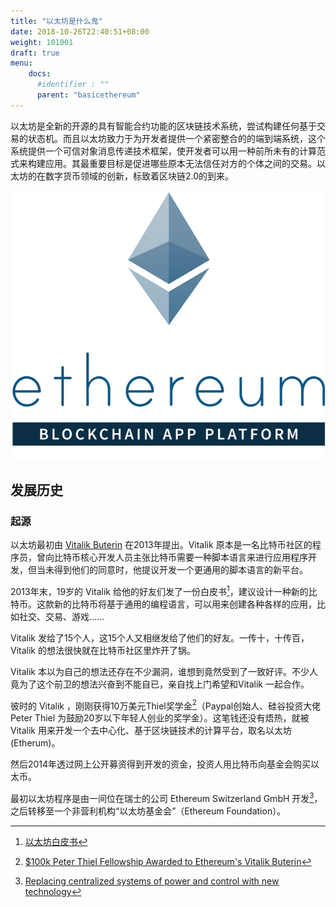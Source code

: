 ```yaml
---
title: "以太坊是什么鬼"
date: 2018-10-26T22:40:51+08:00
weight: 101001
draft: true
menu:
    docs:
      #identifier : ""
      parent: "basicethereum"
---
```


以太坊是全新的开源的具有智能合约功能的区块链技术系统，尝试构建任何基于交易的状态机。而且以太坊致力于为开发者提供一个紧密整合的的端到端系统，这个系统提供一个可信对象消息传递技术框架，使开发者可以用一种前所未有的计算范式来构建应用。其最重要目标是促进哪些原本无法信任对方的个体之间的交易。以太坊的在数字货币领域的创新，标致着区块链2.0的到来。

![以太坊](/images/content/ethereum-home.png)

## 发展历史
### 起源

以太坊最初由 [Vitalik Buterin](./) 在2013年提出。Vitalik 原本是一名比特币社区的程序员，曾向比特币核心开发人员主张比特币需要一种脚本语言来进行应用程序开发，但当未得到他们的同意时，他提议开发一个更通用的脚本语言的新平台。 

2013年末，19岁的 Vitalik 给他的好友们发了一份白皮书[^1]，建议设计一种新的比特币。这款新的比特币将基于通用的编程语言，可以用来创建各种各样的应用，比如社交、交易、游戏……

Vitalik 发给了15个人，这15个人又相继发给了他们的好友。一传十，十传百，Vitalik 的想法很快就在比特币社区里炸开了锅。

Vitalik 本以为自己的想法还存在不少漏洞，谁想到竟然受到了一致好评。不少人竟为了这个前卫的想法兴奋到不能自已，亲自找上门希望和Vitalik 一起合作。

彼时的 Vitalik ，刚刚获得10万美元Thiel奖学金[^3]（Paypal创始人、硅谷投资大佬 Peter Thiel 为鼓励20岁以下年轻人创业的奖学金）。这笔钱还没有焐热，就被 Vitalik 用来开发一个去中心化、基于区块链技术的计算平台，取名以太坊(Etherum)。

然后2014年透过网上公开募资得到开发的资金，投资人用比特币向基金会购买以太币。

最初以太坊程序是由一间位在瑞士的公司 Ethereum Switzerland GmbH 开发[^2]，之后转移至一个非营利机构“以太坊基金会”（Ethereum Foundation）。
 


[^1]: [以太坊白皮书]([https://github.com/ethereum/wiki/wiki/White-Paper)
[^2]: [Replacing centralized systems of power and control with new technology](https://www.theepochtimes.com/the-entrepreneur-joe-lubin-coo-of-ethereum_668104.html)
[^3]: [$100k Peter Thiel Fellowship Awarded to Ethereum's Vitalik Buterin](https://www.coindesk.com/peter-thiel-fellowship-ethereum-vitalik-buterin/)